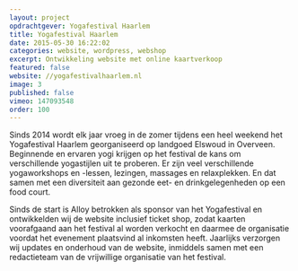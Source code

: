 ```yaml
---
layout: project
opdrachtgever: Yogafestival Haarlem
title: Yogafestival Haarlem
date: 2015-05-30 16:22:02
categories: website, wordpress, webshop
excerpt: Ontwikkeling website met online kaartverkoop
featured: false
website: //yogafestivalhaarlem.nl
image: 3
published: false
vimeo: 147093548
order: 100
---
```

Sinds 2014 wordt elk jaar vroeg in de zomer tijdens een heel weekend het Yogafestival Haarlem georganiseerd op landgoed Elswoud in Overveen. Beginnende en ervaren yogi krijgen op het festival de kans om verschillende yogastijlen uit te proberen. Er zijn veel verschillende yogaworkshops en -lessen, lezingen, massages en relaxplekken. En dat samen met een diversiteit aan gezonde eet- en drinkgelegenheden op een food court.

Sinds de start is Alloy betrokken als sponsor van het Yogafestival en ontwikkelden wij de website inclusief ticket shop, zodat kaarten voorafgaand aan het festival al worden verkocht en daarmee de organisatie voordat het evenement plaatsvind al inkomsten heeft. Jaarlijks verzorgen wij updates en onderhoud van de website, inmiddels samen met een redactieteam van de vrijwillige organisatie van het festival.
